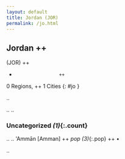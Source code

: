 ```yaml
---
layout: default
title: Jordan (JOR)
permalink: /jo.html
---
```



## Jordan   ++
(JOR)  ++
-                     ++
0 Regions, ++
1 Cities
{: #jo }

.. 




.. 
.. 


### Uncategorized _(1)_{:.count}


..
..
'Ammān [Amman]  ++
 _pop (3)_{:.pop} ++
•




.. 
 
